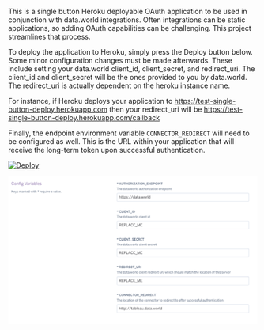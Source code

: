 This is a single button Heroku deployable OAuth application to be used in conjunction with data.world integrations.  Often integrations can be static applications, so adding OAuth capabilities can be challenging.  This project streamlines that process.

To deploy the application to Heroku, simply press the Deploy button below.  Some minor configuration changes must be made afterwards.  These include setting your data.world client_id, client_secret, and redirect_uri.  The client_id and client_secret will be the ones provided to you by data.world.  The redirect_uri is actually dependent on the heroku instance name.  

For instance, if Heroku deploys your application to https://test-single-button-deploy.herokuapp.com then your redirect_uri will be https://test-single-button-deploy.herokuapp.com/callback

Finally, the endpoint environment variable `CONNECTOR_REDIRECT` will need to be configured as well. This is the URL within your application that will receive the long-term token upon successful authentication.

[![Deploy](https://www.herokucdn.com/deploy/button.svg)](https://heroku.com/deploy)

![Alt text](/docs/heroku_configuration.png?raw=true "Heroku Configuration Screenshot")